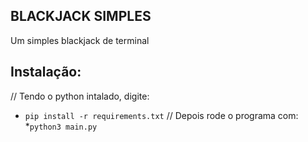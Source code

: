## BLACKJACK SIMPLES
Um simples blackjack de terminal
## Instalação:
// Tendo o python intalado, digite:
* ```pip install -r requirements.txt```
// Depois rode o programa com:
*```python3 main.py```